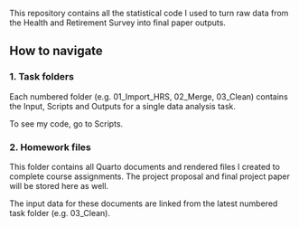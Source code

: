 This repository contains all the statistical code I used to turn raw data from the Health and Retirement Survey into final paper outputs.

## How to navigate

### 1. Task folders

Each numbered folder (e.g. 01_Import_HRS, 02_Merge, 03_Clean) contains the Input, Scripts and Outputs for a single data analysis task.

To see my code, go to Scripts.

### 2. Homework files

This folder contains all Quarto documents and rendered files I created to complete course assignments. The project proposal and final project paper will be stored here as well.

The input data for these documents are linked from the latest numbered task folder (e.g. 03_Clean). 
